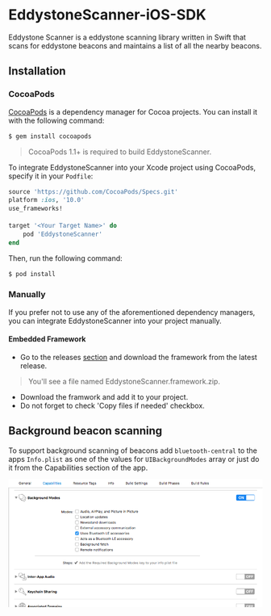 # EddystoneScanner-iOS-SDK

Eddystone Scanner is a eddystone scanning library written in Swift that scans for eddystone beacons and maintains a list of all the nearby beacons.

## Installation

### CocoaPods

[CocoaPods](http://cocoapods.org) is a dependency manager for Cocoa projects. You can install it with the following command:

```bash
$ gem install cocoapods
```

> CocoaPods 1.1+ is required to build EddystoneScanner.

To integrate EddystoneScanner into your Xcode project using CocoaPods, specify it in your `Podfile`:

```ruby
source 'https://github.com/CocoaPods/Specs.git'
platform :ios, '10.0'
use_frameworks!

target '<Your Target Name>' do
    pod 'EddystoneScanner'
end
```

Then, run the following command:

```bash
$ pod install
```

### Manually

If you prefer not to use any of the aforementioned dependency managers, you can integrate EddystoneScanner into your project manually.

#### Embedded Framework

- Go to the releases [section](https://github.com/Beaconstac/EddystoneScanner-iOS-SDK/releases) and download the framework from the latest release.
> You'll see a file named EddystoneScanner.framework.zip. 
- Download the framwork and add it to your project.
- Do not forget to check 'Copy files if needed' checkbox.


## Background beacon scanning

To support background scanning of beacons add `bluetooth-central` to the apps `Info.plist` as one of the values for `UIBackgroundModes` array or just do it from the Capabilities section of the app.

![Xcode Capability Section](https://raw.githubusercontent.com/Beaconstac/EddystoneScanner-iOS-SDK/master/doc_images/background_scanning_capability.png)
